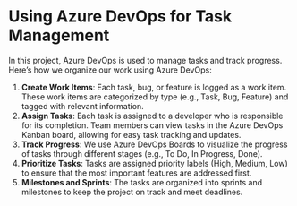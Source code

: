 # Using Azure DevOps for Task Management

In this project, Azure DevOps is used to manage tasks and track progress. Here’s how we organize our work using Azure DevOps:

1. **Create Work Items**: Each task, bug, or feature is logged as a work item. These work items are categorized by type (e.g., Task, Bug, Feature) and tagged with relevant information.
2. **Assign Tasks**: Each task is assigned to a developer who is responsible for its completion. Team members can view tasks in the Azure DevOps Kanban board, allowing for easy task tracking and updates.
3. **Track Progress**: We use Azure DevOps Boards to visualize the progress of tasks through different stages (e.g., To Do, In Progress, Done).
4. **Prioritize Tasks**: Tasks are assigned priority labels (High, Medium, Low) to ensure that the most important features are addressed first.
5. **Milestones and Sprints**: The tasks are organized into sprints and milestones to keep the project on track and meet deadlines.
